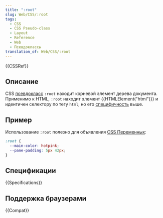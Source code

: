 ```yaml
---
title: ":root"
slug: Web/CSS/:root
tags:
  - CSS
  - CSS Pseudo-class
  - Layout
  - Reference
  - Web
  - Псевдоклассы
translation_of: Web/CSS/:root
---
```


{{CSSRef}}

## Описание

CSS [псевдокласс](/ru/docs/Web/CSS/Псевдо-классы) `:root` находит корневой элемент дерева документа. Применимо к HTML, `:root` находит элемент {{HTMLElement("html")}} и идентичен селектору по тегу `html`, но его [специфичность](/ru/docs/Web/CSS/Specificity) выше.

## Пример

Использование `:root` полезно для объявления [CSS Переменных](/ru/docs/Web/CSS/--*):

```css
:root {
  --main-color: hotpink;
  --pane-padding: 5px 42px;
}
```

## Спецификации

{{Specifications}}

## Поддержка браузерами

{{Compat}}

